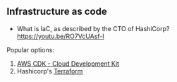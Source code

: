 ## Infrastructure as code

* What is IaC, as described by the CTO of HashiCorp? https://youtu.be/RO7VcUAsf-I


Popular options:

1. [AWS CDK - Cloud Development Kit](https://aws.amazon.com/cdk/)
1. Hashicorp's [Terraform](https://www.terraform.io)
